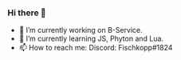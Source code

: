 ### Hi there 👋

- 🔭 I’m currently working on B-Service.
- 🌱 I’m currently learning JS, Phyton and Lua.
- 📫 How to reach me: Discord: Fischkopp#1824

